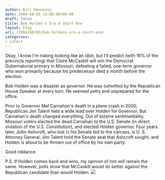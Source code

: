 ```yaml
---
author: Bill Hennessy
date: 2004-08-03 13:00:00+00:00
draft: false
title: Bob Holden's Era A Short One
layout: blog
url: /2004/08/03/bob-holdens-era-a-short-one/
categories:
- Latest
---
```


Okay, I know I'm risking looking like an idiot, but I'll predict (with 16% of the precincts reporting) that Claire McCaskill will win the Democrat Gubernatorial primary in Missouri, defeating a failed, one-term governor who won primarily because his predecessor died a month before the election.  
  
Bob Holden was a disaster as governor.  He was outwitted by the Republican House Speaker at every turn.  He seemed petty and unprepared for the office.  
  
Prior to Governor Mel Carnahan's death in a plane crash in 2000, Republican Jim Talent held a wide lead over Holden for Governor.  But Carnahan's death changed everything.  Out of bizarre sentimentality, Missouri voters elected the dead Carnahan to the U.S. Senate (in direct violation of the U.S. Constitution), and elected Holden governor.  Four years later, John Ashcroft, who lost in his Senate bid to the carcass, is U. S. Attorney General, Jim Talent hold the Senate seat that Ashcroft sought, and Holden is about to be thrown out of office by his own party.  
  
Good riddance.  
  
P.S.  If Holden comes back and wins, my opinion of him will remain the same.  However, polls show that McCaskill would do better against the Republican candidate than would Holden.  ![](https://blog.billhennessy.com/aggbug.aspx?PostID=658)

